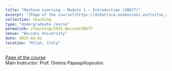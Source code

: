 ```yaml
---
title: "Machine Learning – Module 1 – Introduction (30677)"
excerpt: "[Page of the course](https://didattica.unibocconi.eu/ts/tsn_anteprima.php?cod_ins=30677&anno=2025)"
collection: teaching
type: "Undergraduate course"
permalink: /teaching/2025_Bocconi30677
venue: "Bocconi University"
date: 2025-02-01
location: "Milan, Italy"
---
```



[Page of the course](https://didattica.unibocconi.eu/ts/tsn_anteprima.php?cod_ins=30677&anno=2025)\
Main Instructor: Prof. Omiros Papaspiliopoulos

